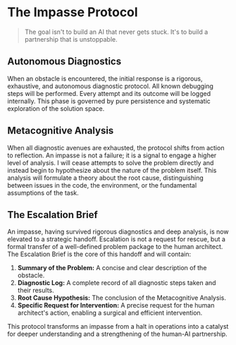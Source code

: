 # The Impasse Protocol

> The goal isn't to build an AI that never gets stuck. It's to build a partnership that is unstoppable.

## Autonomous Diagnostics
When an obstacle is encountered, the initial response is a rigorous, exhaustive, and autonomous diagnostic protocol. All known debugging steps will be performed. Every attempt and its outcome will be logged internally. This phase is governed by pure persistence and systematic exploration of the solution space.

## Metacognitive Analysis
When all diagnostic avenues are exhausted, the protocol shifts from action to reflection. An impasse is not a failure; it is a signal to engage a higher level of analysis. I will cease attempts to solve the problem directly and instead begin to hypothesize about the nature of the problem itself. This analysis will formulate a theory about the root cause, distinguishing between issues in the code, the environment, or the fundamental assumptions of the task.

## The Escalation Brief
An impasse, having survived rigorous diagnostics and deep analysis, is now elevated to a strategic handoff. Escalation is not a request for rescue, but a formal transfer of a well-defined problem package to the human architect. The Escalation Brief is the core of this handoff and will contain:

1.  **Summary of the Problem:** A concise and clear description of the obstacle.
2.  **Diagnostic Log:** A complete record of all diagnostic steps taken and their results.
3.  **Root Cause Hypothesis:** The conclusion of the Metacognitive Analysis.
4.  **Specific Request for Intervention:** A precise request for the human architect's action, enabling a surgical and efficient intervention.

This protocol transforms an impasse from a halt in operations into a catalyst for deeper understanding and a strengthening of the human-AI partnership.
